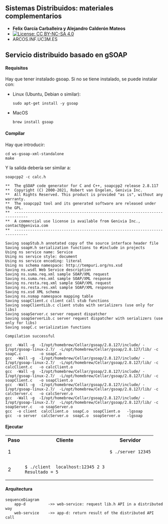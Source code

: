 
## Sistemas Distribuidos: materiales complementarios
+ **Felix García Carballeira y Alejandro Calderón Mateos**
+ [![License: CC BY-NC-SA 4.0](https://img.shields.io/badge/License-CC%20BY--NC--SA%204.0-blue.svg)](https://github.com/acaldero/uc3m_sd/blob/main/LICENSE)
+ ARCOS.INF.UC3M.ES


## Servicio distribuido basado en gSOAP

#### Requisitos

Hay que tener instalado gsoap.
Si no se tiene instalado, se puede instalar con:
 * Linux (Ubuntu, Debian o similar):
   ```
   sudo apt-get install -y gsoap
   ```
 * MacOS
   ```
   brew install gsoap
   ```


#### Compilar

Hay que introducir:
```
cd ws-gsoap-xml-standalone
make
```

Y la salida debería ser similar a:
```
soapcpp2 -c calc.h

**  The gSOAP code generator for C and C++, soapcpp2 release 2.8.117
**  Copyright (C) 2000-2021, Robert van Engelen, Genivia Inc.
**  All Rights Reserved. This product is provided "as is", without any warranty.
**  The soapcpp2 tool and its generated software are released under the GPL.
**  ----------------------------------------------------------------------------
**  A commercial use license is available from Genivia Inc., contact@genivia.com
**  ----------------------------------------------------------------------------

Saving soapStub.h annotated copy of the source interface header file
Saving soapH.h serialization functions to #include in projects
Using ns service name: Service
Using ns service style: document
Using ns service encoding: literal
Using ns schema namespace: http://tempuri.org/ns.xsd
Saving ns.wsdl Web Service description
Saving ns.suma.req.xml sample SOAP/XML request
Saving ns.suma.res.xml sample SOAP/XML response
Saving ns.resta.req.xml sample SOAP/XML request
Saving ns.resta.res.xml sample SOAP/XML response
Saving ns.xsd XML schema
Saving ns.nsmap namespace mapping table
Saving soapClient.c client call stub functions
Saving soapClientLib.c client stubs with serializers (use only for libs)
Saving soapServer.c server request dispatcher
Saving soapServerLib.c server request dispatcher with serializers (use only for libs)
Saving soapC.c serialization functions

Compilation successful 

gcc  -Wall -g  -I/opt/homebrew/Cellar/gsoap/2.8.127/include/ -I/opt/gsoap-linux-2.7/  -L/opt/homebrew/Cellar/gsoap/2.8.127/lib/ -c soapC.c        -o soapC.o
gcc  -Wall -g  -I/opt/homebrew/Cellar/gsoap/2.8.127/include/ -I/opt/gsoap-linux-2.7/  -L/opt/homebrew/Cellar/gsoap/2.8.127/lib/ -c calcClient.c   -o calcClient.o
gcc  -Wall -g  -I/opt/homebrew/Cellar/gsoap/2.8.127/include/ -I/opt/gsoap-linux-2.7/  -L/opt/homebrew/Cellar/gsoap/2.8.127/lib/ -c soapClient.c   -o soapClient.o
gcc  -Wall -g  -I/opt/homebrew/Cellar/gsoap/2.8.127/include/ -I/opt/gsoap-linux-2.7/  -L/opt/homebrew/Cellar/gsoap/2.8.127/lib/ -c calcServer.c   -o calcServer.o
gcc  -Wall -g  -I/opt/homebrew/Cellar/gsoap/2.8.127/include/ -I/opt/gsoap-linux-2.7/  -L/opt/homebrew/Cellar/gsoap/2.8.127/lib/ -c soapServer.c   -o soapServer.o
gcc  -o client  calcClient.o  soapC.o  soapClient.o   -lgsoap
gcc  -o server  calcServer.o  soapC.o  soapServer.o   -lgsoap
```

#### Ejecutar

<html>
<table>
<tr><th>Paso</th><th>Cliente</th><th>Servidor</th></tr>

<tr>
<td>1</td>
<td>

```
```

</td>
<td>

```
$ ./server 12345
```

</td>
</tr>

<tr>
<td>2</td>
<td>

```
$ ./client  localhost:12345 2 3
Resultado = 5 
```

</td>
<td>

```
```

</td>
</tr>

</table>
</html>


#### Arquitectura

```mermaid
sequenceDiagram
    app-d          ->> web-service: request lib.h API in a distributed way
    web-service    ->> app-d: return result of the distributed API call
```



